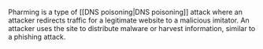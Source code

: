 Pharming is a type of [[DNS poisoning|DNS poisoning]] attack where an attacker redirects traffic for a legitimate website to a malicious imitator. An attacker uses the site to distribute malware or harvest information, similar to a phishing attack.